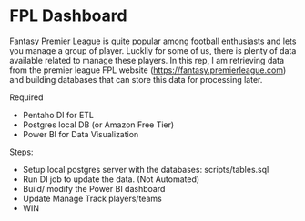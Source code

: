 # FPL Dashboard
Fantasy Premier League is quite popular among football enthusiasts and lets you manage a group of player. Luckliy for some of us, there is plenty of data available related to manage these players. In this rep, I am retrieving data from the premier league FPL website (https://fantasy.premierleague.com) and building databases that can store this data for processing later.

Required
- Pentaho DI for ETL
- Postgres local DB (or Amazon Free Tier)
- Power BI for Data Visualization

Steps:
- Setup local postgres server with the databases: scripts/tables.sql
- Run DI job to update the data. (Not Automated)
- Build/ modify the Power BI dashboard 
- Update Manage Track players/teams
- WIN
